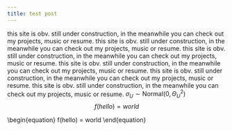 ```yaml
---
title: test post
---
```


this site is obv. still under construction, in the meanwhile you can check out my projects, music or resume. this site is obv. still under construction, in the meanwhile you can check out my projects, music or resume. this site is obv. still under construction, in the meanwhile you can check out my projects, music or resume. this site is obv. still under construction, in the meanwhile you can check out my projects, music or resume. this site is obv. still under construction, in the meanwhile you can check out my projects, music or resume. this site is obv. still under construction, in the meanwhile you can check out my projects, music or resume.
$\sigma_U \sim \mathrm{Normal}(0, \Theta_U^2)$
$$
f(hello) = world
$$

\begin{equation}
f(hello) = world
\end{equation}

<!-- \\[ x = {-b \pm \sqrt{b^2-4ac} \over 2a} \\] -->
